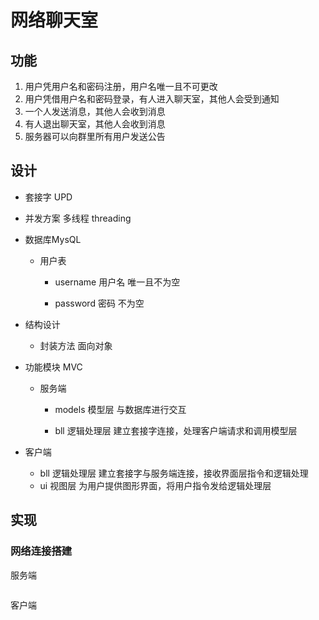 # 网络聊天室

## 功能

1. 用户凭用户名和密码注册，用户名唯一且不可更改
2. 用户凭借用户名和密码登录，有人进入聊天室，其他人会受到通知
3. 一个人发送消息，其他人会收到消息
4. 有人退出聊天室，其他人会收到消息
5. 服务器可以向群里所有用户发送公告

##  设计

- 套接字 UPD

- 并发方案 多线程 threading

- 数据库MysQL

  - 用户表

    - username 用户名 唯一且不为空

    - password 密码 不为空
  
- 结构设计
  
  - 封装方法 面向对象
  
- 功能模块 MVC

  - 服务端

    - models 模型层 与数据库进行交互

    - bll 逻辑处理层 建立套接字连接，处理客户端请求和调用模型层
- 客户端
    - bll 逻辑处理层 建立套接字与服务端连接，接收界面层指令和逻辑处理
    - ui 视图层 为用户提供图形界面，将用户指令发给逻辑处理层

## 实现

### 网络连接搭建

服务端

```py

```

客户端

```py

```

### 